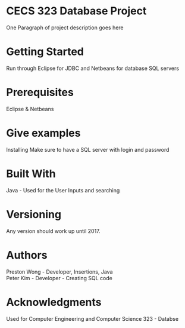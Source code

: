 # CECS 323 Database Project
One Paragraph of project description goes here

# Getting Started
Run through Eclipse for JDBC and Netbeans for database SQL servers

# Prerequisites
Eclipse & Netbeans

# Give examples
Installing
Make sure to have a SQL server with login and password


# Built With
Java - Used for the User Inputs and searching

# Versioning
Any version should work up until 2017.

# Authors
Preston Wong - Developer, Insertions, Java   
Peter Kim - Developer - Creating SQL code

# Acknowledgments
Used for Computer Engineering and Computer Science 323 - Databse
